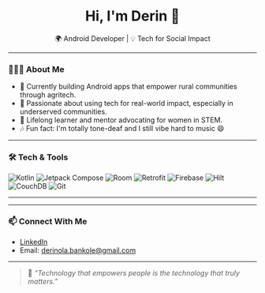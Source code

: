 <h1 align="center">Hi, I'm Derin 👋</h1>
<p align="center">
  🌍 Android Developer | 💡 Tech for Social Impact  
</p>

---

### 👩🏾‍💻 About Me

- 🔭 Currently building Android apps that empower rural communities through agritech.
- 🎯 Passionate about using tech for real-world impact, especially in underserved communities.
- 🧠 Lifelong learner and mentor advocating for women in STEM.
- 🎶 Fun fact: I'm totally tone-deaf and I still vibe hard to music 😄

---

### 🛠️ Tech & Tools

![Kotlin](https://img.shields.io/badge/Kotlin-0095D5?style=flat&logo=kotlin&logoColor=white)
![Jetpack Compose](https://img.shields.io/badge/Jetpack_Compose-4285F4?style=flat&logo=android&logoColor=white)
![Room](https://img.shields.io/badge/Room-00796B?style=flat&logo=android&logoColor=white)
![Retrofit](https://img.shields.io/badge/Retrofit-0081CB?style=flat)
![Firebase](https://img.shields.io/badge/Firebase-FFCA28?style=flat&logo=firebase&logoColor=black)
![Hilt](https://img.shields.io/badge/Hilt-34A853?style=flat&logo=android&logoColor=white)
![CouchDB](https://img.shields.io/badge/CouchDB-D81B60?style=flat)
![Git](https://img.shields.io/badge/Git-F05032?style=flat&logo=git&logoColor=white)

---
<!--
### 📈 GitHub Stats

![Derin's GitHub Stats](https://github-readme-stats.vercel.app/api?username=yourusername&show_icons=true&theme=radical)
[![GitHub Streak](https://streak-stats.demolab.com?user=yourusername&theme=radical)](https://git.io/streak-stats)
-->
---

### 📫 Connect With Me

- [LinkedIn](https://linkedin.com/in/aderinola-bankole)
- Email: derinola.bankole@gmail.com

---

> 💬 *“Technology that empowers people is the technology that truly matters.”*


<!--
**derin-b/derin-b** is a ✨ _special_ ✨ repository because its `README.md` (this file) appears on your GitHub profile.

Here are some ideas to get you started:

- 🔭 I’m currently working on ...
- 🌱 I’m currently learning ...
- 👯 I’m looking to collaborate on ...
- 🤔 I’m looking for help with ...
- 💬 Ask me about ...
- 📫 How to reach me: ...
- 😄 Pronouns: ...
- ⚡ Fun fact: ...
-->
